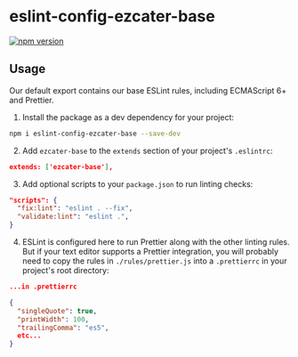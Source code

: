 # eslint-config-ezcater-base

[![npm version](https://badge.fury.io/js/eslint-config-ezcater-base.svg)](https://badge.fury.io/js/eslint-config-ezcater-base)

## Usage

Our default export contains our base ESLint rules, including ECMAScript 6+ and Prettier.

1.  Install the package as a dev dependency for your project:

```sh
npm i eslint-config-ezcater-base --save-dev
```

2.  Add `ezcater-base` to the `extends` section of your project's `.eslintrc`:

```json
extends: ['ezcater-base'],
```

3.  Add optional scripts to your `package.json` to run linting checks:

```json
"scripts": {
  "fix:lint": "eslint . --fix",
  "validate:lint": "eslint .",
}
```

4. ESLint is configured here to run Prettier along with the other linting rules. But if your text editor supports a Prettier integration, you will probably need to copy the rules in `./rules/prettier.js` into a `.prettierrc` in your project's root directory:

```json
...in .prettierrc

{
  "singleQuote": true,
  "printWidth": 100,
  "trailingComma": "es5",
  etc...
}
```